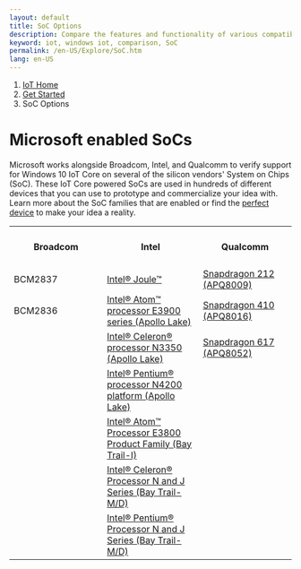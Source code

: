 ```yaml
---
layout: default
title: SoC Options
description: Compare the features and functionality of various compatible Windows 10 IoT Core SoCs
keyword: iot, windows iot, comparison, SoC
permalink: /en-US/Explore/SoC.htm
lang: en-US
---
```

<ol class="breadcrumb">
  <li>
    <a href="https://developer.microsoft.com/en-us/windows/iot">IoT Home</a>
  </li>
  <li>
    <a href="{{site.baseurl}}/{{page.lang}}/GetStarted">Get Started</a>
  </li>
  <li class="active">SoC Options</li>
</ol>
<h1 class="page-title">Microsoft enabled SoCs</h1>

<p>Microsoft works alongside Broadcom, Intel, and Qualcomm to verify support for Windows 10 IoT Core on several of the silicon vendors' System on Chips (SoC). These IoT Core powered SoCs are used in hundreds of different devices that you can use to prototype and commercialize your idea with. Learn more about the SoC families that are enabled or find the <a href="{{site.baseurl}}/{{page.lang}}/Explore/DeviceOptions">perfect device</a> to make your idea a reality.</p>
<table class="table table-striped maker-kit">
    <tr></tr>
    <tr>
      <th style="width:33%">
        <h4>Broadcom</h4>
      </th>
      <th style="width:34%">
        <h4>Intel</h4>
      </th>
      <th style="width:33%">
        <h4>Qualcomm</h4>
      </th>
    </tr>
    <tr>
      <td>BCM2837</td>
      <td><a href="http://www.intel.com/joule">Intel® Joule™</a></td>
      <td><a href="https://www.qualcomm.com/products/snapdragon/processors/212">Snapdragon 212 (APQ8009)</a></td>
    </tr>
    <tr>
      <td>BCM2836</td>
      <td><a href="http://ark.intel.com/products/codename/80644/">Intel® Atom™ processor E3900 series (Apollo Lake)</a></td>
      <td><a href="https://www.qualcomm.com/products/snapdragon/processors/410">Snapdragon 410 (APQ8016)</a></td>
    </tr>
    <tr>
      <td></td>
      <td><a href="http://ark.intel.com/products/codename/80644/">Intel® Celeron® processor N3350 (Apollo Lake)</a></td>
      <td><a href="https://www.qualcomm.com/products/snapdragon/processors/617">Snapdragon 617 (APQ8052)</a></td>
    </tr>
    <tr>
      <td></td>
      <td><a href="http://ark.intel.com/products/codename/80644/">Intel® Pentium® processor N4200 platform (Apollo Lake)</a></td>
      <td></td>
    </tr>
    <tr>
      <td></td>
      <td><a href="http://ark.intel.com/products/codename/55844/#@Embedded">Intel® Atom™ Processor E3800 Product Family (Bay Trail-I)</a></td>
      <td></td>
    </tr>
    <tr>
      <td></td>
      <td><a href="http://ark.intel.com/products/codename/55844/">Intel® Celeron® Processor N and J Series (Bay Trail-M/D)</a></td>
      <td></td>
    </tr>
	<tr>
      <td></td>
      <td><a href="http://ark.intel.com/products/codename/55844/">Intel® Pentium® Processor N and J Series (Bay Trail-M/D)</a></td>
      <td></td>
    </tr>
</table>

